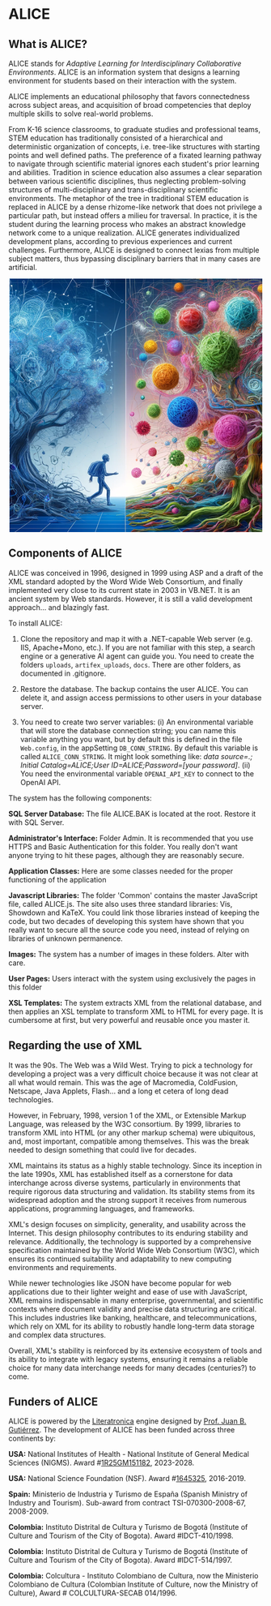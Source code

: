 # ALICE


## What is ALICE?


ALICE stands for *Adaptive Learning for Interdisciplinary Collaborative Environments*. ALICE is an information system that designs a learning environment for students based on their interaction with the system.


ALICE implements an educational philosophy that favors connectedness across subject areas, and acquisition of broad competencies that deploy multiple skills to solve real-world problems.


From K-16 science classrooms, to graduate studies and professional teams, STEM education has traditionally consisted of a hierarchical and deterministic organization of concepts, i.e. tree-like structures with starting points and well defined paths. The preference of a fixated learning pathway to navigate through scientific material ignores each student's prior learning and abilities. Tradition in science education also assumes a clear separation between various scientific disciplines, thus neglecting problem-solving structures of multi-disciplinary and trans-disciplinary scientific environments. The metaphor of the tree in traditional STEM education is replaced in ALICE by a dense rhizome-like network that does not privilege a particular path, but instead offers a milieu for traversal. In practice, it is the student during the learning process who makes an abstract knowledge network come to a unique realization. ALICE generates individualized development plans, according to previous experiences and current challenges. Furthermore, ALICE is designed to connect lexias from multiple subject matters, thus bypassing disciplinary barriers that in many cases are artificial.


<style>
    img {
    display: block;
    margin-left: auto;
    margin-right: auto;
    }
</style>
![ALICE Educational Model](/images/system/ALICE.png)


## Components of ALICE


ALICE was conceived in 1996, designed in 1999 using ASP and a draft of the XML standard adopted by the Word Wide Web Consortium, and finally implemented very close to its current state in 2003 in VB.NET. It is an ancient system by Web standards. However, it is still a valid development approach... and blazingly fast.  

To install ALICE: 

1. Clone the repository and map it with a .NET-capable Web server (e.g. IIS, Apache+Mono, etc.). If you are not familiar with this step, a search engine or a generative AI agent can guide you. You need to create the folders `uploads`, `artifex_uploads`, `docs`. There are other folders, as documented in .gitignore.


2. Restore the database. The backup contains the user ALICE. You can delete it, and assign access permissions to other users in your database server.


3. You need to create two server variables: (i) An environmental variable that will store the database connection string; you can name this variable anything you want, but by default this is defined in the file `Web.config`, in the appSetting `DB_CONN_STRING`. By default this variable is called `ALICE_CONN_STRING`. It might look something like: *data source=.; Initial Catalog=ALICE;User ID=ALICE;Password=[your password]*. (ii) You need the environmental variable `OPENAI_API_KEY` to connect to the OpenAI API.


The system has the following components:


**SQL Server Database:** The file ALICE.BAK is located at the root. Restore it with SQL Server. 


**Administrator's Interface:**  Folder Admin. It is recommended that you use HTTPS and Basic Authentication for this folder. You really don't want anyone trying to hit these pages, although they are reasonably secure.


**Application Classes:**  Here are some classes needed for the proper functioning of the application


**Javascript Libraries:**  The folder 'Common' contains the master JavaScript file, called ALICE.js. The site also uses three standard libraries: Vis, Showdown and KaTeX. You could link those libraries instead of keeping the code, but two decades of developing this system have shown that you really want to secure all the source code you need, instead of relying on libraries of unknown permanence.  


**Images:** The system has a number of images in these folders. Alter with care.


**User Pages:** Users interact with the system using exclusively the pages in this folder


**XSL Templates:**  The system extracts XML from the relational database, and then applies an XSL template to transform XML to HTML for every page. It is cumbersome at first, but very powerful and reusable once you master it.


## Regarding the use of XML


It was the 90s. The Web was a Wild West. Trying to pick a technology for developing a project was a very difficult choice because it was not clear at all what would remain. This was the age of Macromedia, ColdFusion, Netscape, Java Applets, Flash... and a long et cetera of long dead technologies.


However, in February, 1998, version 1 of the XML, or Extensible Markup Language, was released by the W3C consortium. By 1999, libraries to transform XML into HTML (or any other markup schema) were ubiquitous, and, most important, compatible  among themselves. This was the break needed to design something that could live for decades.  


XML maintains its status as a highly stable technology. Since its inception in the late 1990s, XML has established itself as a cornerstone for data interchange across diverse systems, particularly in environments that require rigorous data structuring and validation. Its stability stems from its widespread adoption and the strong support it receives from numerous applications, programming languages, and frameworks.


XML's design focuses on simplicity, generality, and usability across the Internet. This design philosophy contributes to its enduring stability and relevance. Additionally, the technology is supported by a comprehensive specification maintained by the World Wide Web Consortium (W3C), which ensures its continued suitability and adaptability to new computing environments and requirements.


While newer technologies like JSON have become popular for web applications due to their lighter weight and ease of use with JavaScript, XML remains indispensable in many enterprise, governmental, and scientific contexts where document validity and precise data structuring are critical. This includes industries like banking, healthcare, and telecommunications, which rely on XML for its ability to robustly handle long-term data storage and complex data structures.


Overall, XML's stability is reinforced by its extensive ecosystem of tools and its ability to integrate with legacy systems, ensuring it remains a reliable choice for many data interchange needs for many decades (centuries?) to come.

## Funders of ALICE

ALICE is powered by the [Literatronica](https://en.wikipedia.org/wiki/Literatronica) engine designed by [Prof. Juan B. Gutiérrez](https://biomathematicus.me/).  The development of ALICE has been funded across three continents by: 

**USA:** National Institutes of Health - National Institute of General Medical Sciences (NIGMS). Award #[1R25GM151182](https://reporter.nih.gov/project-details/10723223), 2023-2028.

**USA:** National Science Foundation (NSF). Award #[1645325](https://nsf.gov/awardsearch/showAward?AWD_ID=1645325&HistoricalAwards=false), 2016-2019.

**Spain:** Ministerio de Industria y Turismo de España (Spanish Ministry of Industry and Tourism). Sub-award from contract TSI-070300-2008-67, 2008-2009.

**Colombia:** Instituto Distrital de Cultura y Turismo de Bogotá (Institute of Culture and Tourism of the City of Bogota). Award #IDCT-410/1998.

**Colombia:** Instituto Distrital de Cultura y Turismo de Bogotá (Institute of Culture and Tourism of the City of Bogota). Award #IDCT-514/1997.

**Colombia:** Colcultura - Instituto Colombiano de Cultura, now the Ministerio Colombiano de Cultura (Colombian Institute of Culture, now the Ministry of Culture), Award # COLCULTURA-SECAB 014/1996.

